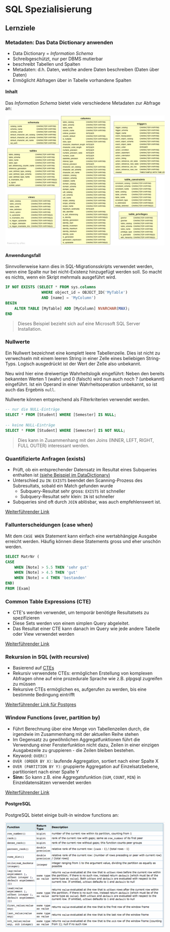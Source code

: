 # SQL Spezialisierung

## Lernziele

### Metadaten: Das Data Dictionary anwenden

- Data Dictionary = *Information Schema*
- Schreibgeschützt, nur per DBMS mutierbar
- beschreibt Tabellen und Spalten
- Metadaten: d.h. Daten, welche andere Daten beschreiben (Daten über Daten)
- Ermöglicht Abfragen über in Tabelle vorhandene Spalten

#### Inhalt

Das *Information Schema* bietet viele verschiedene Metadaten zur Abfrage an:

![Übersicht Information Schema](./assets/informationschema_overview.png)

#### Anwendungsfall

Sinnvollerweise kann dies in SQL-Migrationsskripts verwendet werden, wenn eine Spalte nur bei nicht-Existenz hinzugefügt werden soll.
So macht es nichts, wenn ein Skript mehrmals ausgeführt wird.

```sql
IF NOT EXISTS (SELECT * FROM sys.columns
                WHERE object_id = OBJECT_ID('MyTable')
                AND [name] = 'MyColumn')
BEGIN
    ALTER TABLE [MyTable] ADD [MyColumn] NVARCHAR(MAX);
END
```
> Dieses Beispiel bezieht sich auf eine Microsoft SQL Server Installation.

### Nullwerte

Ein Nullwert bezeichnet eine komplett leere Tabellenzeile. 
Dies ist nicht zu verwechseln mit einem leeren String in einer Zelle eines beliebigen String-Typs.
Logisch ausgedrückt ist der Wert der Zelle also unbekannt. 

Neu wird hier eine dreiwertige Wahrheitslogik eingeführt: Neben den bereits bekannten Werten 1 (wahr) und 0 (falsch) wird nun auch noch ? (unbekannt) eingeführt. 
Ist ein Operand in einer Wahrheitsoperation unbekannt, so ist auch das Ergebnis `null`.

Nullwerte können entsprechend als Filterkriterien verwendet werden.

```sql
-- nur die NULL-Einträge
SELECT * FROM [Student] WHERE [Semester] IS NULL;

-- keine NULL-Einträge
SELECT * FROM [Student] WHERE [Semester] IS NOT NULL;
```
 
> Dies kann in Zusammenhang mit den Joins (INNER, LEFT, RIGHT, FULL OUTER) interessant werden.

### Quantifizierte Anfragen (exists)

- Prüft, ob ein entsprechender Datensatz im Resultat eines Subqueries enthalten ist [(siehe Beispiel im DataDictionary)](#anwendungsfall)
- Unterschied zu `IN`: `EXISTS` beendet den Scanning-Prozess des Subresultats, sobald ein Match gefunden wurde
    - Subquery-Resultat sehr gross: `EXISTS` ist schneller
    - Subquery-Resultat sehr klein: `IN` ist schneller
- Subqueries sind oft durch `JOIN` ablösbar, was auch empfehlenswert ist.

[Weiterführender Link](http://www.dba-oracle.com/t_exists_clause_vs_in_clause.htm)

### Fallunterscheidungen (case when)

Mit dem `CASE WHEN` Statement kann einfach eine wertabhängige Ausgabe erreicht werden.
Häufig können diese Statements gross und eher unschön werden.

```sql
SELECT MatrNr (
CASE
    WHEN [Note] > 5.5 THEN 'sehr gut'
    WHEN [Note] > 4.5 THEN 'gut'
    WHEN [Note] = 4 THEN 'bestanden'
END)
FROM [Exam]
```

### Common Table Expressions (CTE)

- CTE's werden verwendet, um temporär benötigte Resultatsets zu spezifizieren
- Diese Sets werden von einem simplen Query abgeleitet.
- Das Resultat einer CTE kann danach im Query wie jede andere Tabelle oder View verwendet werden

[Weiterführender Link](https://www.geeksforgeeks.org/cte-in-sql/)

### Rekursion in SQL (with recursive)

- Basierend auf [CTEs](#common-table-expressions-cte)
- Rekursiv verwendete CTEs: ermöglichen Erstellung von komplexen Abfragen ohne auf eine prozedurale Sprache wie z.B. plpgsql zugreifen zu müssen
- Rekursive CTEs ermöglichen es, aufgerufen zu werden, bis eine bestimmte Bedingung eintrifft

[Weiterführender Link für Postgres](https://www.citusdata.com/blog/2018/05/15/fun-with-sql-recursive-ctes/)

### Window Functions (over, partition by)

- Führt Berechnung über eine Menge von Tabellenzeilen durch, die irgendwie im Zusammenhang mit der aktuellen Reihe stehen 
- Im Gegensatz zu gewöhnlichen Aggregatfunktionen führt die Verwendung einer Fensterfunktion nicht dazu, Zeilen in einer einzigen Ausgabezeile zu gruppieren - die Zeilen bleiben bestehen.
- Keyword: `OVER()`
- `OVER (ORDER BY X)`: laufende Aggregation, sortiert nach einer Spalte X
- `OVER (PARTITION BY Y)`: gruppierte Aggregation auf Einzelsatzbebene, partitioniert nach einer Spalte Y
- **Sinn:** So kann z.B. eine Aggregatsfunktion (`SUM`, `COUNT`, `MIN`) in Einzeldatensätzen verwendet werden

[Weiterführender Link](https://www.red-gate.com/simple-talk/sql/t-sql-programming/introduction-to-t-sql-window-functions)

#### PostgreSQL

PostgreSQL bietet einige built-in window functions an:

![PostreSQL built-in window functions](./assets/windowfunctions_postgre.png)
